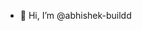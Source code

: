- 👋 Hi, I’m @abhishek-buildd

<!---
abhishek-buildd/abhishek-buildd is a ✨ special ✨ repository because its `README.md` (this file) appears on your GitHub profile.
You can click the Preview link to take a look at your changes.
--->
